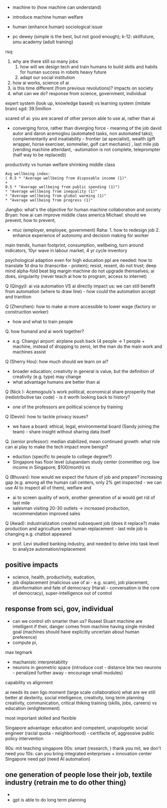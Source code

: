 - machine to (how machine can understand)
- introduce machine human welfare
- human (enhance human) sociological issue

- pc dewey (simple is the best, but not good enough); k-12: skillfuture, smu academy (adult training)

rsq:
1. why are there still so many jobs
	1. how will we design tech and train humans to build skills and habits for human success in robots heavy future
	2. adapt our social institution
2. how ai works, science of ai
3. is this time different (from previous revolutions)? impacts on society
4. what can we do? response from science, government, individual

expert system (look up, knowledge based) vs learning system (imitate brain)
sgd: 39.5million


scared of ai: you are scared of other person able to use ai, rather than ai
- converging force, rather than diverging force - meaning of the job
david autor and daron acemoglou (automated tasks, non automated taks); 
complementarity and insatiability - frontier (ai specialist), wealth (gift wrapper, horse exerciser, sommelier, golf cart mechanic) , last mile job (vending machine attendant, -automation is not complete,  teleprompter (half way to be replaced))

productivity vs human welfare 
shrinking middle class

```
Avg wellbeing index:
( 0.5 * "Average wellbeing from disposable income (1)"
+
0.5 * "Average wellbeing from public spending (1)")
* "Average wellbeing from inequality (1)"
* "Average wellbeing from global warming (1)"
* "Average wellbeing from progress (1)"
```

Jiangbo: what's the objective for human machine collaboration and society
Bryan: how ai can improve middle class america 
Michael: should we prevent, how to prevent, 
- ntuc (employer, employee, government)
Raha: 1. how to redesign job 2. enhance experience of autonomy and decision making for worker

main trends, human footprint, consumption, wellbeing, turn around indicators, 10yr wave in labour market, 4 yr cycle inventory

psychological adaption even for high education ppl are needed: how to translate 1d dna to (transcribe - protein); resist, resent, do not trust; deep mind alpha-fold beat big margin
machine do not upgrade themselves; ai does, singularity (never teach ai how to program, access to internet)

Q (Qingyi): ai via automation VS ai directly impact us: we can still benefit from automation (where to draw line) - how could the automation accept and tranition

Q (Zhenzhen): how to make ai more accessible to lower wage (factory or construction worker) 
- how and what to train people 

Q. how humand and ai work together? 
- e.g. Changyi airport: airplane push back (4 people -> 1 people + machine, instead of dropping to zero), let the man do the main work and machines assist

Q (Sherry Hou): how much should we learn on ai? 
- broader education; creativity in general is value, but the definition of creativity (e.g. type) may change
- what advantage humans are better than ai

Q (Nick ): Acemogouls's work political, economical share prosperity that (redistributive tax code) - is it worth looking back to history?
- one of the professors are political science by training

Q (Devin): how to tackle privacy issues?
- we have a board: ethical, legal, environmental board (Sandy joining the team) - share insight without sharing data itself

Q. (senior professor): median stabilized, mean continued growth: what role can ai play to make the tech impact more benign?
- eduction (specific to people to college degree?)
- Singapore has floor level (ulupandam study center (committee org. low income in Singapore; $100/month) vs 

Q (Bhuvan): how would we expect the future of job and prepare? increasing gap (e.g. among all the human call centers, only 2% get inspected - we can use AI to inspect all of them), welfare and 
- ai to screen quality of work, another generation of ai would get rid of last mile
- salesman visiting 20-30 outlets -> increased production, recommendation improved sales

Q (Awad): industrialization created subsequent job (does it replace?) make production and agriculture semi human replacement - last mile job is changing e.g. chatbot appeared
- prof. Levi studied banking industry, and needed to delve into task level to analyze automation/replacement

## positive impacts
- science, health, productivity, eudcation, 
- job displacement (malicious use of ai - e.g. scam),  job placement, disinformation and fate of democracy (Harali - conversation is the core of democracy), super-intelligence out of control

## response from sci, gov, individual
- can we control sth smarter than us? Ruseel Stuart machine are intelligent if their, danger comes from machine having single minded goal (machines should have explicitly uncertain about human preference)
- compute pi, 

max tegmark
- machanistc interpretability 
- neurons in geometric space (introduce cost - distance btw two neurons - penalized further away - encourage small modules)

capability vs alignment

ai needs its own ligo moment (large scale collaboration)
what are we still better at dexterity, social intelligence, creativity, long term planning
creativity, communication, critical thiking
training (skills, jobs, careers) vs education (enlightenment)

most important skilled and flexible

Singapore advantage: education and competent, unapologetic social engineer (racial quota - neighborhood) - certifacte of, aggressive public policy intervention

90s: mit teaching singapore
00s: smart (research, ) thank you mit, we don't need you
10s: can you bring integrated enterprises + innovation center
Singapore need ppl (need AI automation)

one generation of people lose their job, textile industry (retrain me to do other thing)
---

- 
- gpt is able to do long term planning


